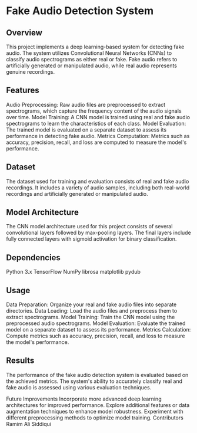 # Fake Audio Detection System
## Overview
This project implements a deep learning-based system for detecting fake audio. The system utilizes Convolutional Neural Networks (CNNs) to classify audio spectrograms as either real or fake. Fake audio refers to artificially generated or manipulated audio, while real audio represents genuine recordings.

## Features
Audio Preprocessing: Raw audio files are preprocessed to extract spectrograms, which capture the frequency content of the audio signals over time.
Model Training: A CNN model is trained using real and fake audio spectrograms to learn the characteristics of each class.
Model Evaluation: The trained model is evaluated on a separate dataset to assess its performance in detecting fake audio.
Metrics Computation: Metrics such as accuracy, precision, recall, and loss are computed to measure the model's performance.

## Dataset
The dataset used for training and evaluation consists of real and fake audio recordings. It includes a variety of audio samples, including both real-world recordings and artificially generated or manipulated audio.

## Model Architecture
The CNN model architecture used for this project consists of several convolutional layers followed by max-pooling layers. The final layers include fully connected layers with sigmoid activation for binary classification.

## Dependencies
Python 3.x
TensorFlow
NumPy
librosa
matplotlib
pydub

## Usage
Data Preparation: Organize your real and fake audio files into separate directories.
Data Loading: Load the audio files and preprocess them to extract spectrograms.
Model Training: Train the CNN model using the preprocessed audio spectrograms.
Model Evaluation: Evaluate the trained model on a separate dataset to assess its performance.
Metrics Calculation: Compute metrics such as accuracy, precision, recall, and loss to measure the model's performance.

## Results
The performance of the fake audio detection system is evaluated based on the achieved metrics. The system's ability to accurately classify real and fake audio is assessed using various evaluation techniques.

Future Improvements
Incorporate more advanced deep learning architectures for improved performance.
Explore additional features or data augmentation techniques to enhance model robustness.
Experiment with different preprocessing methods to optimize model training.
Contributors
Ramim Ali Siddiqui
